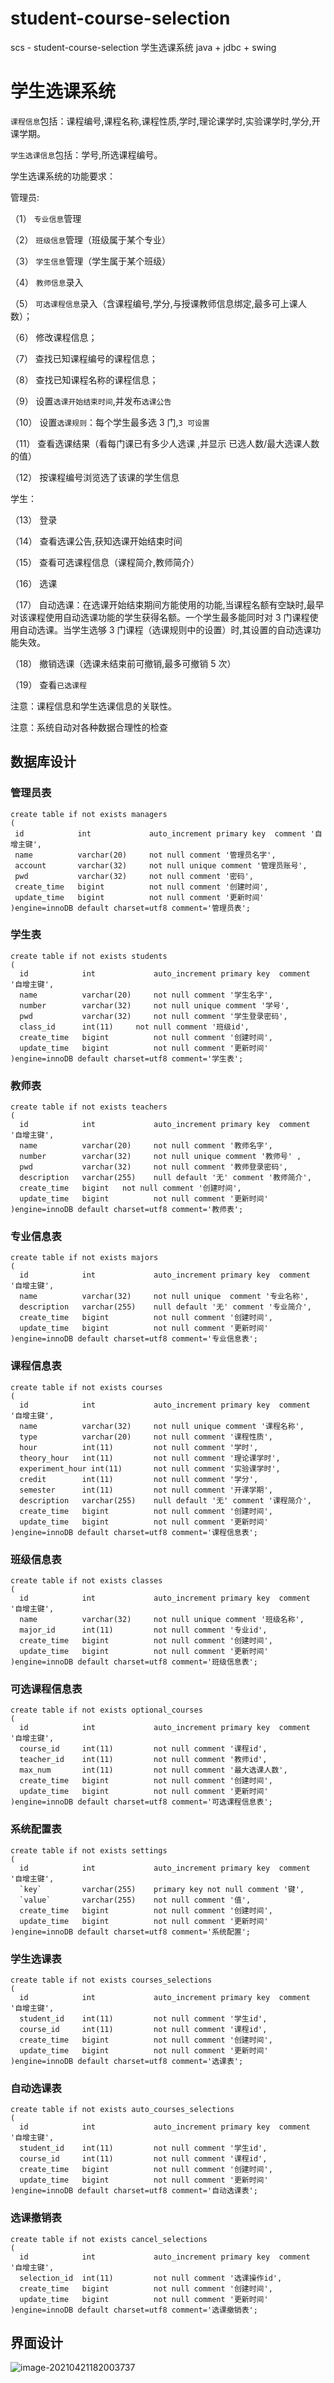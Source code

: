 # student-course-selection
scs - student-course-selection 学生选课系统   java + jdbc + swing

#  学生选课系统 

`课程信息`包括：课程编号,课程名称,课程性质,学时,理论课学时,实验课学时,学分,开课学期。

`学生选课信息`包括：学号,所选课程编号。

学生选课系统的功能要求：

管理员: 

（1） `专业信息`管理

（2） `班级信息`管理（班级属于某个专业）

（3） `学生信息`管理（学生属于某个班级）

（4） `教师信息`录入

（5） `可选课程信息`录入（含课程编号,学分,与授课教师信息绑定,最多可上课人数）； 

（6） 修改课程信息；

（7） 查找已知课程编号的课程信息；

（8） 查找已知课程名称的课程信息；

（9） 设置`选课开始结束时间`,并发布`选课公告`

（10） 设置`选课规则`：每个学生最多选 3 门,`3 可设置`

（11） 查看选课结果（看每门课已有多少人选课 ,并显示 已选人数/最大选课人数 的值）

（12） 按课程编号浏览选了该课的学生信息

学生：

（13） 登录

（14） 查看选课公告,获知选课开始结束时间

（15） 查看可选课程信息（课程简介,教师简介）

（16） 选课

（17） 自动选课：在选课开始结束期间方能使用的功能,当课程名额有空缺时,最早对该课程使用自动选课功能的学生获得名额。一个学生最多能同时对 3 门课程使用自动选课。当学生选够 3 门课程（选课规则中的设置）时,其设置的自动选课功能失效。

（18） 撤销选课（选课未结束前可撤销,最多可撤销 5 次） 

（19） 查看`已选课程`

注意：课程信息和学生选课信息的关联性。

注意：系统自动对各种数据合理性的检查



## 数据库设计

### 管理员表

 ```mysql
create table if not exists managers
(
  id    	  	int 			auto_increment primary key  comment '自增主键',
  name        	varchar(20)   	not null comment '管理员名字',
  account     	varchar(32)   	not null unique comment '管理员账号',
  pwd         	varchar(32)   	not null comment '密码',
  create_time 	bigint   		not null comment '创建时间',
  update_time 	bigint			not null comment '更新时间'
)engine=innoDB default charset=utf8 comment='管理员表';
 ```

### 学生表

```mysql
create table if not exists students
(
  id    	  	int 			auto_increment primary key  comment '自增主键',
  name        	varchar(20)   	not null comment '学生名字',
  number	  	varchar(32)		not null unique comment '学号',
  pwd         	varchar(32)   	not null comment '学生登录密码',
  class_id    	int(11)		not null comment '班级id',
  create_time 	bigint   		not null comment '创建时间',
  update_time 	bigint			not null comment '更新时间'
)engine=innoDB default charset=utf8 comment='学生表';
```

### 教师表

```mysql
create table if not exists teachers
(
  id    	  	int 			auto_increment primary key  comment '自增主键',
  name        	varchar(20)   	not null comment '教师名字',
  number	  	varchar(32)		not null unique comment '教师号' ,
  pwd         	varchar(32)   	not null comment '教师登录密码',
  description 	varchar(255)	null default '无' comment '教师简介',
  create_time 	bigint   not null comment '创建时间',
  update_time 	bigint			not null comment '更新时间'
)engine=innoDB default charset=utf8 comment='教师表';
```

### 专业信息表

```mysql
create table if not exists majors
(
  id    	  	int 			auto_increment primary key  comment '自增主键',
  name 		  	varchar(32)	 	not null unique  comment '专业名称',
  description 	varchar(255)	null default '无' comment '专业简介',
  create_time 	bigint		 	not null comment '创建时间',
  update_time 	bigint			not null comment '更新时间'
)engine=innoDB default charset=utf8 comment='专业信息表';
```

### 课程信息表

```mysql
create table if not exists courses
(
  id    	  	int 			auto_increment primary key  comment '自增主键',
  name 		  	varchar(32)		not null unique comment '课程名称',
  type		  	varchar(20)		not null comment '课程性质',
  hour  	  	int(11)			not null comment '学时',
  theory_hour 	int(11)			not null comment '理论课学时',
  experiment_hour int(11) 		not null comment '实验课学时', 
  credit	  	int(11) 		not null comment '学分',
  semester	  	int(11) 		not null comment '开课学期', 
  description 	varchar(255)	null default '无' comment '课程简介',
  create_time 	bigint			not null comment '创建时间',
  update_time 	bigint			not null comment '更新时间'
)engine=innoDB default charset=utf8 comment='课程信息表';
```

### 班级信息表

```mysql
create table if not exists classes
(
  id    	  	int 			auto_increment primary key  comment '自增主键', 
  name		  	varchar(32)		not null unique comment	'班级名称',
  major_id	  	int(11) 		not null comment '专业id',
  create_time 	bigint			not null comment '创建时间',
  update_time 	bigint			not null comment '更新时间'
)engine=innoDB default charset=utf8 comment='班级信息表';
```

### 可选课程信息表

```mysql
create table if not exists optional_courses
(
  id    	  	int 			auto_increment primary key  comment '自增主键',
  course_id  	int(11) 		not null comment '课程id',
  teacher_id  	int(11)			not null comment '教师id',
  max_num		int(11)			not null comment '最大选课人数',
  create_time 	bigint			not null comment '创建时间',
  update_time 	bigint			not null comment '更新时间'
)engine=innoDB default charset=utf8 comment='可选课程信息表';
```

### 系统配置表

```mysql
create table if not exists settings
(
  id    	  	int 			auto_increment primary key  comment '自增主键',
  `key`			varchar(255)	primary key not null comment '键',
  `value`		varchar(255)	not null comment '值',
  create_time 	bigint			not null comment '创建时间',
  update_time 	bigint			not null comment '更新时间'
)engine=innoDB default charset=utf8 comment='系统配置';
```



 ### 学生选课表

```mysql
create table if not exists courses_selections
(
  id    	  	int 			auto_increment primary key  comment '自增主键', 
  student_id  	int(11)  		not null comment '学生id',
  course_id  	int(11)			not null comment '课程id',
  create_time 	bigint			not null comment '创建时间',
  update_time 	bigint			not null comment '更新时间'
)engine=innoDB default charset=utf8 comment='选课表';
```

### 自动选课表

```mysql
create table if not exists auto_courses_selections
(
  id    	  	int 			auto_increment primary key  comment '自增主键', 
  student_id  	int(11)  		not null comment '学生id',
  course_id  	int(11)			not null comment '课程id',
  create_time 	bigint			not null comment '创建时间',
  update_time 	bigint			not null comment '更新时间'
)engine=innoDB default charset=utf8 comment='自动选课表';
```

### 选课撤销表

```mysql
create table if not exists cancel_selections
(
  id    	  	int 			auto_increment primary key  comment '自增主键', 
  selection_id	int(11)			not null comment '选课操作id',
  create_time 	bigint			not null comment '创建时间',
  update_time 	bigint			not null comment '更新时间'
)engine=innoDB default charset=utf8 comment='选课撤销表';
```



## 界面设计

![image-20210421182003737](C:\Users\ASUS\AppData\Roaming\Typora\typora-user-images\image-20210421182003737.png)

